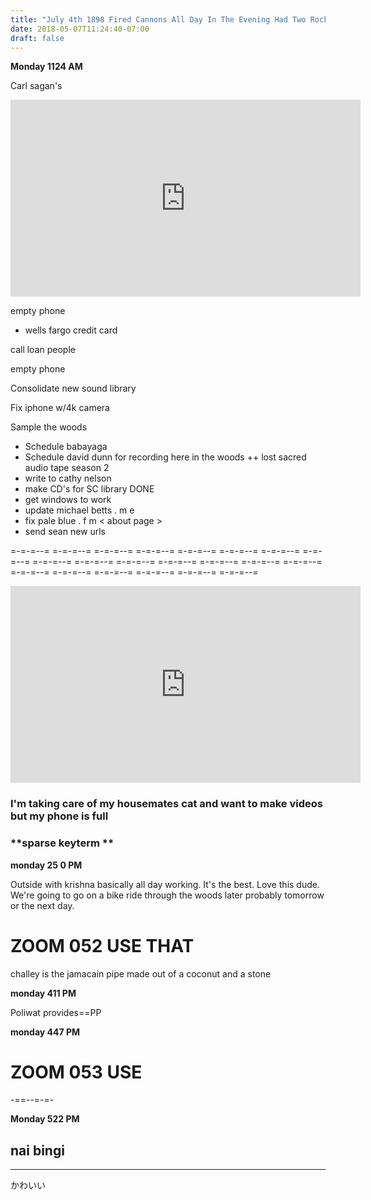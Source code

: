 ```yaml
---
title: "July 4th 1898 Fired Cannons All Day In The Evening Had Two Rockets"
date: 2018-05-07T11:24:40-07:00
draft: false
---
```


**Monday 1124 AM**

Carl sagan's

<iframe width="560" height="315" src="https://www.youtube.com/embed/26OJPml2WH0" frameborder="0" allow="autoplay; encrypted-media" allowfullscreen></iframe>


empty phone
  - wells fargo credit card

call loan people

empty phone

Consolidate new sound library

Fix iphone w/4k camera


Sample the woods

  - Schedule babayaga
  - Schedule david dunn for recording here in the woods ++ lost sacred audio tape season 2
  - write to cathy nelson
  - make CD's for SC library DONE
  - get windows to work
  - update michael betts . m e
  - fix pale blue . f m < about page >
  - send sean new urls

=-=-=--= =-=-=--= =-=-=--= =-=-=--= =-=-=--= =-=-=--= =-=-=--=
=-=-=--= =-=-=--= =-=-=--= =-=-=--= =-=-=--= =-=-=--= =-=-=--=
=-=-=--= =-=-=--= =-=-=--= =-=-=--= =-=-=--= =-=-=--= =-=-=--=

<iframe width="560" height="315" src="https://www.youtube.com/embed/jqWt49o7R-k" frameborder="0" allow="autoplay; encrypted-media" allowfullscreen></iframe>


### I'm taking care of my housemates cat and want to make videos but my phone is full


### **sparse keyterm **

**monday 25 0 PM**

Outside with krishna basically all day working. It's the best. Love this dude.
We're going to go on a bike ride through the woods later probably tomorrow or the next day.



# ZOOM 052 USE THAT

challey is the jamacain pipe made out of a coconut and a stone



**monday 411 PM**


Poliwat provides==PP

**monday 447 PM**

# ZOOM 053 USE

-==--=-=-

**Monday 522 PM**

## nai bingi

****
かわいい
